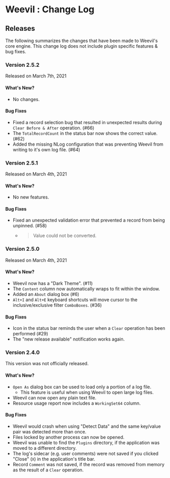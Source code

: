 # Weevil : Change Log

## Releases

The following summarizes the changes that have been made to Weevil's core engine.  This change log does not include plugin specific features & bug fixes.

### Version 2.5.2

Released on March 7th, 2021

#### What's New?

- No changes.

#### Bug Fixes

- Fixed a record selection bug that resulted in unexpected results during `Clear Before & After` operation. (#66)
- The `TotalRecordCount` in the status bar now shows the correct value. (#62)
- Added the missing NLog configuration that was preventing Weevil from writing to it's own log file. (#64)

### Version 2.5.1

Released on March 4th, 2021

#### What's New?

- No new features.

#### Bug Fixes

- Fixed an unexpected validation error that prevented a record from being unpinned. (#58)
  - > Value could not be converted.

### Version 2.5.0

Released on March 4th, 2021

#### What's New?

- Weevil now has a "Dark Theme". (#11)
- The `Content` column now automatically wraps to fit within the window.
- Added an `About` dialog box (#6)
- `Alt+I` and `Alt+E` keyboard shortcuts will move cursor to the inclusive/exclusive filter `ComboBoxes`. (#36)

#### Bug Fixes

- Icon in the status bar reminds the user when a `Clear` operation has been performed (#29)
- The "new release available" notification works again.

### Version 2.4.0

This version was not officially released.

#### What's New?

- `Open As` dialog box can be used to load only a portion of a log file.
  - This feature is useful when using Weevil to open large log files.
- Weevil can now open any plain text file.
- Resource usage report now includes a `WorkingSet64` column.

#### Bug Fixes

- Weevil would crash when using "Detect Data" and the same key/value pair was detected more than once.
- Files locked by another process can now be opened.
- Weevil was unable to find the `Plugins` directory, if the application was moved to a different directory.
- The log's sidecar (e.g. user comments) were not saved if you clicked "Close" (`X`) in the application's title bar.
- Record `Comment` was not saved, if the record was removed from memory as the result of a `Clear` operation.
